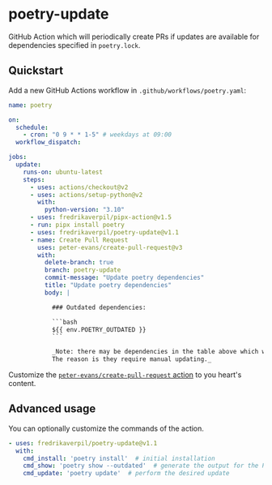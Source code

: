 # poetry-update

GitHub Action which will periodically create PRs if updates are
available for dependencies specified in `poetry.lock`.

## Quickstart

Add a new GitHub Actions workflow in `.github/workflows/poetry.yaml`:

```yaml
name: poetry

on:
  schedule:
    - cron: "0 9 * * 1-5" # weekdays at 09:00
  workflow_dispatch:

jobs:
  update:
    runs-on: ubuntu-latest
    steps:
      - uses: actions/checkout@v2
      - uses: actions/setup-python@v2
        with:
          python-version: "3.10"
      - uses: fredrikaverpil/pipx-action@v1.5
      - run: pipx install poetry
      - uses: fredrikaverpil/poetry-update@v1.1
      - name: Create Pull Request
        uses: peter-evans/create-pull-request@v3
        with:
          delete-branch: true
          branch: poetry-update
          commit-message: "Update poetry dependencies"
          title: "Update poetry dependencies"
          body: |

            ### Outdated dependencies:

            ```bash
            ${{ env.POETRY_OUTDATED }}
            ```

            _Note: there may be dependencies in the table above which were not updated as part of this PR.
            The reason is they require manual updating._
```

Customize the [`peter-evans/create-pull-request` action](https://github.com/peter-evans/create-pull-request) to you heart's content.

## Advanced usage

You can optionally customize the commands of the action.

```yaml
- uses: fredrikaverpil/poetry-update@v1.1
  with:
    cmd_install: 'poetry install'  # initial installation
    cmd_show: 'poetry show --outdated'  # generate the output for the PR description
    cmd_update: 'poetry update'  # perform the desired update
```
